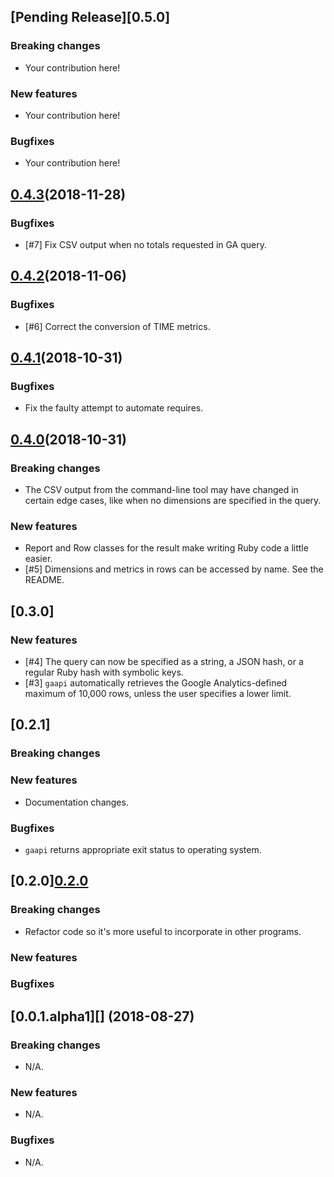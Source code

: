 ## [Pending Release][0.5.0]

### Breaking changes

* Your contribution here!

### New features

* Your contribution here!

### Bugfixes

* Your contribution here!

## [0.4.3][](2018-11-28)

### Bugfixes

* [#7] Fix CSV output when no totals requested in GA query.

## [0.4.2][](2018-11-06)

### Bugfixes

* [#6] Correct the conversion of TIME metrics.

## [0.4.1][](2018-10-31)

### Bugfixes

* Fix the faulty attempt to automate requires.

## [0.4.0][](2018-10-31)

### Breaking changes

* The CSV output from the command-line tool may have changed in certain edge cases, like when no dimensions are specified in the query.

### New features

* Report and Row classes for the result make writing Ruby code a little easier.
* [#5] Dimensions and metrics in rows can be accessed by name. See the README.

## [0.3.0][](2018-10-23)

### New features

* [#4] The query can now be specified as a string, a JSON hash, or a regular Ruby hash with symbolic keys.
* [#3] `gaapi` automatically retrieves the Google Analytics-defined maximum of 10,000 rows, unless the user specifies a lower limit.

## [0.2.1][](2018-09-07)

### Breaking changes

### New features

* Documentation changes.

### Bugfixes

* `gaapi` returns appropriate exit status to operating system.

## [0.2.0][0.2.0](2018-09-06)

### Breaking changes

* Refactor code so it's more useful to incorporate in other programs.

### New features

### Bugfixes

## [0.0.1.alpha1][] (2018-08-27)

### Breaking changes

* N/A.

### New features

* N/A.

### Bugfixes

* N/A.

[Pending Release]: https://github.com/weenhanceit/gaapi/compare/v0.4.3...HEAD
[0.4.3]: https://github.com/weenhanceit/gaapi/compare/v0.4.2...v0.4.3
[0.4.2]: https://github.com/weenhanceit/gaapi/compare/v0.4.1...v0.4.2
[0.4.1]: https://github.com/weenhanceit/gaapi/compare/v0.4.0...v0.4.1
[0.4.0]: https://github.com/weenhanceit/gaapi/compare/v0.3.0...v0.4.0
